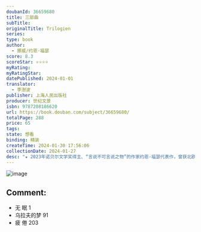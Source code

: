 ```yaml
---
doubanId: 36659680
title: 三部曲
subTitle: 
originalTitle: Trilogien
series: 
type: book
author: 
  - 挪威/约恩·福瑟
score: 8.3
scoreStar: ⭐⭐⭐⭐
myRating: 
myRatingStar: 
datePublished: 2024-01-01
translator: 
  - 李澍波
publisher: 上海人民出版社
producer: 世纪文景
isbn: 9787208186620
url: https://book.douban.com/subject/36659680/
totalPage: 288
price: 65
tags: 
state: 想看
binding: 精装
createTime: 2024-01-30 17:56:06
collectionDate: 2024-01-27
desc: "★ 2023年诺贝尔文学奖得主、“言说不可言说之物”的作家约恩·福瑟代表作，曾获北欧理事会文学奖。挪威语原文直译。★ 这部小说书写了每一个现代人在荒凉大地上寻找家园的孤独感，成为我们生存境况的象征。和书中主人公一样，我们都在一个看似有很多选择、很多不同生活方式的世界中寻找安顿我们精神的事物。读《三部曲》的过程，就像是一次充满启示的宗教性体验，引领着我们发现有关自己内心的真相。★ 福瑟的语言极简而又致密，在很少使用形容词和隐喻的荒裸语言中，勾勒情感的潮涌与爆裂。他将自己的小说称为“慢散文”，“我希望让故事中的每个时刻都占据它应有的、充足的时间，我希望语言可以非常平静和缓地流动”。这种慢散文包含许多不同的时间层次、不同场景的转换和大量内省。《三部曲》展现了福瑟作为文体大师的独特魅力。-----------------小说从年轻的情侣阿斯勒和阿莉达...(展开全部)★ 2023年诺贝尔文学奖得主、“言说不可言说之物”的作家约恩·福瑟代表作，曾获北欧理事会文学奖。挪威语原文直译。★ 这部小说书写了每一个现代人在荒凉大地上寻找家园的孤独感，成为我们生存境况的象征。和书中主人公一样，我们都在一个看似有很多选择、很多不同生活方式的世界中寻找安顿我们精神的事物。读《三部曲》的过程，就像是一次充满启示的宗教性体验，引领着我们发现有关自己内心的真相。★ 福瑟的语言极简而又致密，在很少使用形容词和隐喻的荒裸语言中，勾勒情感的潮涌与爆裂。他将自己的小说称为“慢散文”，“我希望让故事中的每个时刻都占据它应有的、充足的时间，我希望语言可以非常平静和缓地流动”。这种慢散文包含许多不同的时间层次、不同场景的转换和大量内省。《三部曲》展现了福瑟作为文体大师的独特魅力。-----------------小说从年轻的情侣阿斯勒和阿莉达离开家乡、前往比约格文（卑尔根市）开始：阿莉达已有身孕，但他们很难找到住处，不得不在寒冷秋雨中飘荡。后来他们找到了居所，生下了儿子小西格瓦尔。在阿斯勒外出的一天，来自故乡的人认出了他，并指出了他过去犯下的罪行……多年之后，阿莉达的女儿爱丽丝也老了。她重新看到了已经死去的母亲，还回忆起了同母异父的哥哥西格瓦尔。后代和祖辈的人生经历，在难以挣脱的宿命中交叠重合。福瑟不仅构建了一个关于爱、反抗和救赎的寓言，而且对现代人的生存境况做出了具有高度象征性的描绘和十分深刻的反思。------------------福瑟具有创新性的剧作和散文体作品言说了那些不可言说之物。——诺贝尔奖委员会福瑟做到了只有很少人能做到的——创造一种属于他自己的文学形式。他将《圣经》典故、神秘主义和诗性意象编织为充满张力的情节，让一对爱侣的故事向更广阔的世界和历史打开。——北欧理事会文学奖约恩·福瑟是必读的欧洲作家。——卡尔·奥韦·克瑙斯高福瑟对记忆的描绘是：涂料般无法抹去，剪下的指甲一般的琐细，潮湿绳索般盘绕。——杰西·鲍尔在过去二十年中，约恩·福瑟，一位剧作家、诗人、散文家、儿童文学作者以及小说家获得了挪威几乎所有的奖项，而他“缓慢的散文”作品为他赢得了英文读者的追捧。他的作品令人想起易卜生和贝克特，展现了前者的冷峻和后者的重复特征……其写作不断回环、流动。作品风格是严肃的，却带有躁动不安的气氛。……福瑟把日常事物和存在主义层面的问题融合在一起，对往昔进行一次次戏剧性的回访。——《卫报》阅读福瑟的戏剧和小说，就是与这样的一位作家进行交流——由于他的矜持、内敛，人们反而更加强烈地感受到他的存在。——《纽约客》曾有人将福瑟和易卜生、贝克特相比，你很容易就能发现他的作品包含了易卜生的情感内核。但他的写作更为丰富。比如，它有种诗性的明晰。——《纽约时报》约恩·福瑟（1959— ），挪威当代作家，2023年诺贝尔文学奖得主，其创作体裁包括小说、戏剧、诗歌、随笔等。1983年，他的处女作小说《红，黑》出版。他的剧本《有人将至》出版于1996年，在欧洲演出后引发巨大关注，此后福瑟逐渐以剧作家的身份蜚声世界。2010年获国际易卜生奖。诺贝尔文学奖授奖词称，福瑟的创新性的戏剧和散文体作品“言说了那些不可言说之物”。"
---
```


![image](assets/s34711595.jpg)

Comment: 
---



  - 无 眠  1
  - 乌拉夫的梦  91
  - 疲 倦  203
